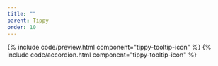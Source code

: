 ```yaml
---
title: ""
parent: Tippy
order: 10
---
```

{% include code/preview.html component="tippy-tooltip-icon" %}
{% include code/accordion.html component="tippy-tooltip-icon" %}
